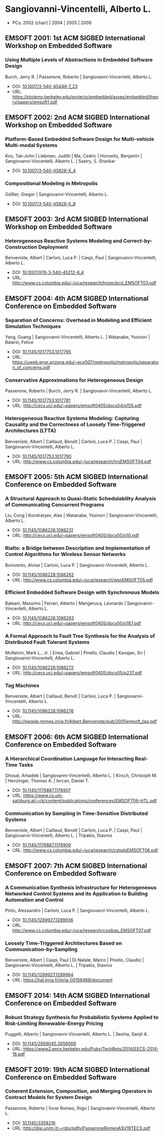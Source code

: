 # Sangiovanni-Vincentelli, Alberto L.

* PCs: 2002 (chair) | 2004 | 2005 | 2008

## EMSOFT 2001: 1st ACM SIGBED International Workshop on Embedded Software

### Using Multiple Levels of Abstractions in Embedded Software Design
Burch, Jerry R. | Passerone, Roberto | Sangiovanni-Vincentelli, Alberto L.
* DOI: [10.1007/3-540-45449-7_23](https://doi.org/10.1007/3-540-45449-7_23)
* URL: <https://ptolemy.berkeley.edu/projects/embedded/asves/embedded/theory/papers/emsoft1.pdf>

## EMSOFT 2002: 2nd ACM SIGBED International Workshop on Embedded Software

### Platform-Based Embedded Software Design for Multi-vehicle Multi-modal Systems
Koo, Tak-John | Liebman, Judith | Ma, Cedric | Horowitz, Benjamin | Sangiovanni-Vincentelli, Alberto L. | Sastry, S. Shankar
* DOI: [10.1007/3-540-45828-X_4](https://doi.org/10.1007/3-540-45828-X_4)

### Compositional Modeling in Metropolis
Gößler, Gregor | Sangiovanni-Vincentelli, Alberto L.
* DOI: [10.1007/3-540-45828-X_8](https://doi.org/10.1007/3-540-45828-X_8)

## EMSOFT 2003: 3rd ACM SIGBED International Workshop on Embedded Software

### Heterogeneous Reactive Systems Modeling and Correct-by-Construction Deployment
Benveniste, Albert | Carloni, Luca P. | Caspi, Paul | Sangiovanni-Vincentelli, Alberto L.
* DOI: [10.1007/978-3-540-45212-6_4](https://doi.org/10.1007/978-3-540-45212-6_4)
* URL: <http://www.cs.columbia.edu/~luca/research/hrsmcbcd_EMSOFT03.pdf>

## EMSOFT 2004: 4th ACM SIGBED International Conference on Embedded Software

### Separation of Concerns: Overhead in Modeling and Efficient Simulation Techniques
Yang, Guang | Sangiovanni-Vincentelli, Alberto L. | Watanabe, Yosinori | Balarin, Felice
* DOI: [10.1145/1017753.1017765](https://doi.org/10.1145/1017753.1017765)
* URL: <https://uweb.engr.arizona.edu/~ece507/metropolis/metropolis/separation_of_concerns.pdf>

### Conservative Approximations for Heterogeneous Design
Passerone, Roberto | Burch, Jerry R. | Sangiovanni-Vincentelli, Alberto L.
* DOI: [10.1145/1017753.1017781](https://doi.org/10.1145/1017753.1017781)
* URL: <http://cecs.uci.edu/~papers/emsoft0405/docs04/p155.pdf>

### Heterogeneous Reactive Systems Modeling: Capturing Causality and the Correctness of Loosely Time-Triggered Architectures (LTTA)
Benveniste, Albert | Caillaud, Benoît | Carloni, Luca P. | Caspi, Paul | Sangiovanni-Vincentelli, Alberto L.
* DOI: [10.1145/1017753.1017790](https://doi.org/10.1145/1017753.1017790)
* URL: <http://www.cs.columbia.edu/~luca/research/hrsEMSOFT04.pdf>

## EMSOFT 2005: 5th ACM SIGBED International Conference on Embedded Software

### A Structural Approach to Quasi-Static Schedulability Analysis of Communicating Concurrent Programs
Liu, Cong | Kondratyev, Alex | Watanabe, Yosinori | Sangiovanni-Vincentelli, Alberto L.
* DOI: [10.1145/1086228.1086231](https://doi.org/10.1145/1086228.1086231)
* URL: <http://cecs.uci.edu/~papers/emsoft0405/docs05/p10.pdf>

### Rialto: a Bridge between Description and Implementation of Control Algorithms for Wireless Sensor Networks
Bonivento, Alvise | Carloni, Luca P. | Sangiovanni-Vincentelli, Alberto L.
* DOI: [10.1145/1086228.1086262](https://doi.org/10.1145/1086228.1086262)
* URL: <http://www.cs.columbia.edu/~luca/research/wsnEMSOFT05.pdf>

### Efficient Embedded Software Design with Synchronous Models
Baleani, Massimo | Ferrari, Alberto | Mangeruca, Leonardo | Sangiovanni-Vincentelli, Alberto L.
* DOI: [10.1145/1086228.1086263](https://doi.org/10.1145/1086228.1086263)
* URL: <http://cecs.uci.edu/~papers/emsoft0405/docs05/p187.pdf>

### A Formal Approach to Fault Tree Synthesis for the Analysis of Distributed Fault Tolerant Systems
McKelvin, Mark L., Jr. | Eirea, Gabriel | Pinello, Claudio | Kanajan, Sri | Sangiovanni-Vincentelli, Alberto L.
* DOI: [10.1145/1086228.1086272](https://doi.org/10.1145/1086228.1086272)
* URL: <http://cecs.uci.edu/~papers/emsoft0405/docs05/p237.pdf>

### Tag Machines
Benveniste, Albert | Caillaud, Benoît | Carloni, Luca P. | Sangiovanni-Vincentelli, Alberto L.
* DOI: [10.1145/1086228.1086276](https://doi.org/10.1145/1086228.1086276)
* URL: <http://people.rennes.inria.fr/Albert.Benveniste/pub/2005emsoft_tag.pdf>

## EMSOFT 2006: 6th ACM SIGBED International Conference on Embedded Software

### A Hierarchical Coordination Language for Interacting Real-Time Tasks
Ghosal, Arkadeb | Sangiovanni-Vincentelli, Alberto L. | Kirsch, Christoph M. | Henzinger, Thomas A. | Iercan, Daniel T.
* DOI: [10.1145/1176887.1176907](https://doi.org/10.1145/1176887.1176907)
* URL: <https://www.cs.uni-salzburg.at/~ck/content/publications/conferences/EMSOFT06-HTL.pdf>

### Communication by Sampling in Time-Sensitive Distributed Systems
Benveniste, Albert | Caillaud, Benoît | Carloni, Luca P. | Caspi, Paul | Sangiovanni-Vincentelli, Alberto L. | Tripakis, Stavros
* DOI: [10.1145/1176887.1176909](https://doi.org/10.1145/1176887.1176909)
* URL: <http://www.cs.columbia.edu/~luca/research/cstsdsEMSOFT06.pdf>

## EMSOFT 2007: 7th ACM SIGBED International Conference on Embedded Software

### A Communication Synthesis Infrastructure for Heterogeneous Networked Control Systems and its Application to Building Automation and Control
Pinto, Alessandro | Carloni, Luca P. | Sangiovanni-Vincentelli, Alberto L.
* DOI: [10.1145/1289927.1289936](https://doi.org/10.1145/1289927.1289936)
* URL: <http://www.cs.columbia.edu/~luca/research/cosibas_EMSOFT07.pdf>

### Loosely Time-Triggered Architectures Based on Communication-by-Sampling
Benveniste, Albert | Caspi, Paul | Di Natale, Marco | Pinello, Claudio | Sangiovanni-Vincentelli, Alberto L. | Tripakis, Stavros
* DOI: [10.1145/1289927.1289964](https://doi.org/10.1145/1289927.1289964)
* URL: <https://hal.inria.fr/inria-00156468/document>

## EMSOFT 2014: 14th ACM SIGBED International Conference on Embedded Software

### Robust Strategy Synthesis for Probabilistic Systems Applied to Risk-Limiting Renewable-Energy Pricing
Puggelli, Alberto | Sangiovanni-Vincentelli, Alberto L. | Seshia, Sanjit A.
* DOI: [10.1145/2656045.2656069](https://doi.org/10.1145/2656045.2656069)
* URL: <https://www2.eecs.berkeley.edu/Pubs/TechRpts/2014/EECS-2014-16.pdf>

## EMSOFT 2019: 19th ACM SIGBED International Conference on Embedded Software

### Coherent Extension, Composition, and Merging Operators in Contract Models for System Design
Passerone, Roberto | Íncer Romeo, Íñigo | Sangiovanni-Vincentelli, Alberto L.
* DOI: [10.1145/3358216](https://doi.org/10.1145/3358216)
* URL: <http://disi.unitn.it/~roby/pdfs/PasseroneRomeoASV19TECS.pdf>

